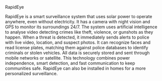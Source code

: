 RapidEye

RapidEye is a smart surveillance system that uses solar power to operate anywhere, even without electricity. It has a camera with night vision and GPS to monitor its surroundings 24/7. The system uses artificial intelligence to analyse video detecting crimes like theft, violence, or gunshots as they happen. When a threat is detected, it immediately sends alerts to police with live video, location, and suspect photos. It can recognize faces and read license plates, matching them against police databases to identify criminals or stolen vehicles. All data is securely stored and sent through mobile networks or satellite. This technology combines power independence, smart detection, and fast communication to keep communities safe. RapidEye can also be installed in homes for a more personalized surveillance.
